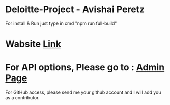 # Deloitte-Project - Avishai Peretz

For install & Run just type in cmd "npm run full-build"

<h1>Wabsite <a href="https://deloitte-project.herokuapp.com/">Link</a></h1>
<h1>For API options, Please go to : <a href="https://deloitte-project.herokuapp.com/admin">Admin Page</a></h1>

For GitHub access, please send me your github account and I will add you as a contributor.